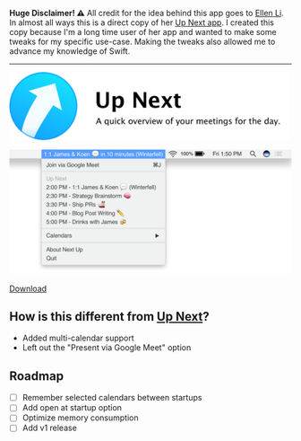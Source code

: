 **Huge Disclaimer! ⚠️** All credit for the idea behind this app goes to [Ellen Li](https://ellen.li). In almost all ways this is a direct copy of her [Up Next app](https://ellen.li/up-next/). I created this copy because I'm a long time user of her app and wanted to make some tweaks for my specific use-case. Making the tweaks also allowed me to advance my knowledge of Swift.

---

<img src="assets/promo.png" width="500px" />

![Top bar with menu showing that display all meetings for the day](assets/preview.png)

[Download](next-up.zip?raw=true)

## How is this different from [Up Next](https://ellen.li/up-next/)?
- Added multi-calendar support
- Left out the "Present via Google Meet" option

## Roadmap
- [ ] Remember selected calendars between startups
- [ ] Add open at startup option
- [ ] Optimize memory consumption
- [ ] Add v1 release
